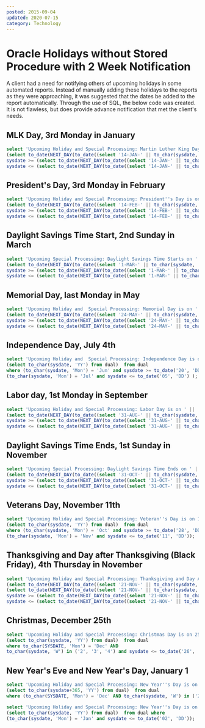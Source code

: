 ```yaml
---
posted: 2015-09-04
updated: 2020-07-15
category: Technology
---
```


# Oracle Holidays without Stored Procedure with 2 Week Notification

A client had a need for notifying others of upcoming holidays in some automated reports.  Instead of manually adding these holidays to the reports as they were approaching, it was suggested that the dates be added to the report automatically.  Through the use of SQL, the below code was created.  It is not flawless, but does provide advance notification that met the client's needs. 

## MLK Day, 3rd Monday in January
``` sql
select 'Upcoming Holiday and Special Processing: Martin Luther King Day is on ' || 
(select to_date(NEXT_DAY(to_date((select '14-JAN-' || to_char(sysdate, 'YY') from dual)),'Monday'))  from dual where 
sysdate >= (select to_date(NEXT_DAY(to_date((select '14-JAN-' || to_char(sysdate, 'YY') from dual)),'Monday'))-14 from dual) and
sysdate <= (select to_date(NEXT_DAY(to_date((select '14-JAN-' || to_char(sysdate, 'YY') from dual)),'Monday')) from dual);
```

## President's Day, 3rd Monday in February
``` sql
select 'Upcoming Holiday and Special Processing: President''s Day is on ' || 
(select to_date(NEXT_DAY(to_date((select '14-FEB-' || to_char(sysdate, 'YY') from dual)),'Monday')) from dual)  from dual where 
sysdate >= (select to_date(NEXT_DAY(to_date((select '14-FEB-' || to_char(sysdate, 'YY') from dual)),'Monday'))-14 from dual) and
sysdate <= (select to_date(NEXT_DAY(to_date((select '14-FEB-' || to_char(sysdate, 'YY') from dual)),'Monday')) from dual);
```

## Daylight Savings Time Start, 2nd Sunday in March
``` sql
select 'Upcoming Special Processing: Daylight Savings Time Starts on ' ||
(select to_date(NEXT_DAY(to_date((select '1-MAR-' || to_char(sysdate, 'YY') from dual)),'Sunday')) from dual)  from dual where
sysdate >= (select to_date(NEXT_DAY(to_date((select '1-MAR-' || to_char(sysdate, 'YY') from dual)),'Monday'))-14 from dual) and
sysdate <= (select to_date(NEXT_DAY(to_date((select '1-MAR-' || to_char(sysdate, 'YY') from dual)),'Sunday')) from dual);
```

## Memorial Day, last Monday in May
``` sql
select 'Upcoming Holiday and  Special Processing: Memorial Day is on ' || 
(select to_date(NEXT_DAY(to_date((select '24-MAY-' || to_char(sysdate, 'YY') from dual)),'Monday')) from dual)  from dual where 
sysdate >= (select to_date(NEXT_DAY(to_date((select '24-MAY-' || to_char(sysdate, 'YY') from dual)),'Monday'))-14 from dual) and
sysdate <= (select to_date(NEXT_DAY(to_date((select '24-MAY-' || to_char(sysdate, 'YY') from dual)),'Monday')) from dual);
```

## Independence Day, July 4th
``` sql
select 'Upcoming Holiday and  Special Processing: Independence Day is on 04-JUL-' || 
(select to_char(sysdate, 'YY') from dual)  from dual
where (to_char(sysdate, 'Mon') = 'Jun' and sysdate >= to_date('20', 'DD') AND
(to_char(sysdate, 'Mon') = 'Jul' and sysdate <= to_date('05', 'DD') );
```

## Labor day, 1st Monday in September
``` sql
select 'Upcoming Holiday and Special Processing: Labor Day is on ' ||
(select to_date(NEXT_DAY(to_date((select '31-AUG-' || to_char(sysdate, 'YY') from dual)),'Monday')) from dual)  from dual where 
sysdate >= (select to_date(NEXT_DAY(to_date((select '31-AUG-' || to_char(sysdate, 'YY') from dual)),'Monday'))-14 from dual) and
sysdate <= (select to_date(NEXT_DAY(to_date((select '31-AUG-' || to_char(sysdate, 'YY') from dual)),'Monday')) from dual);
```

## Daylight Savings Time Ends, 1st Sunday in November
``` sql
select 'Upcoming Special Processing: Daylight Savings Time Ends on ' || 
(select to_date(NEXT_DAY(to_date((select '31-OCT-' || to_char(sysdate, 'YY') from dual)),'Sunday')) from dual)  from dual where
sysdate >= (select to_date(NEXT_DAY(to_date((select '31-OCT-' || to_char(sysdate, 'YY') from dual)),'Sunday'))-14 from dual) and
sysdate <= (select to_date(NEXT_DAY(to_date((select '31-OCT-' || to_char(sysdate, 'YY') from dual)),'Sunday')) from dual);
```

## Veterans Day, November 11th
``` sql
select 'Upcoming Holiday and Special Processing: Veteran''s Day is on 11-NOV-' || 
(select to_char(sysdate, 'YY') from dual)  from dual
where (to_char(sysdate, 'Mon') = 'Oct' and sysdate >= to_date('28', 'DD')) AND 
(to_char(sysdate, 'Mon') = 'Nov' and sysdate <= to_date('11', 'DD'));
```

## Thanksgiving and Day after Thanksgiving (Black Friday), 4th Thursday in November
``` sql
select 'Upcoming Holiday and Special Processing: Thanksgiving and Day After Thanksgiving are on ' || 
(select to_date(NEXT_DAY(to_date((select '21-NOV-' || to_char(sysdate, 'YY') from dual)),'Thursday')) from dual) || ' and ' ||
(select to_date(NEXT_DAY(to_date((select '21-NOV-' || to_char(sysdate, 'YY') from dual)),'Friday')) from dual)  from dual where 
sysdate >= (select to_date(NEXT_DAY(to_date((select '21-NOV-' || to_char(sysdate, 'YY') from dual)),'Thursday'))-14 from dual) and
sysdate <= (select to_date(NEXT_DAY(to_date((select '21-NOV-' || to_char(sysdate, 'YY') from dual)),'Friday')) from dual);
```

## Christmas, December 25th
``` sql
select 'Upcoming Holiday and Special Processing: Christmas Day is on 25-DEC-' || 
(select to_char(sysdate, 'YY') from dual)  from dual  
where to_char(SYSDATE, 'Mon') = 'Dec' AND 
to_char(sysdate, 'W') in ('2', '3', '4') and sysdate <= to_date('26', 'DD');
```

## New Year's Eve and New Year's Day, January 1
``` sql
select 'Upcoming Holiday and Special Processing: New Year''s Day is on 1-JAN-' || 
(select to_char(sysdate+365, 'YY') from dual)  from dual  
where (to_char(SYSDATE, 'Mon') = 'Dec' AND to_char(sysdate, 'W') in ('2', '3', '4', '5'));

select 'Upcoming Holiday and Special Processing: New Year''s Day is on 1-JAN-' || 
(select to_char(sysdate, 'YY') from dual)  from dual where
(to_char(sysdate, 'Mon') = 'Jan' and sysdate <= to_date('02', 'DD')); 
```
